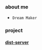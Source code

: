 ### about me

* `Dream Maker`

### project
#### [dist-server](https://github.com/Jon-Millent/dist-server)
